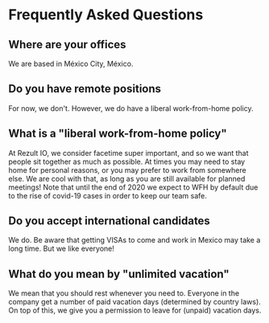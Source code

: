 # Frequently Asked Questions

## Where are your offices

We are based in México City, México.

## Do you have remote positions

For now, we don't. However, we do have a liberal work-from-home policy.

## What is a "liberal work-from-home policy"

At Rezult IO, we consider facetime super important, and so we want that people sit together as much as possible. At times you may need to stay home for personal reasons, or you may prefer to work from somewhere else. We are cool with that, as long as you are still available for planned meetings! Note that until the end of 2020 we expect to WFH by default due to the rise of covid-19 cases in order to keep our team safe.

## Do you accept international candidates

We do. Be aware that getting VISAs to come and work in Mexico may take a long time. But we like everyone!

## What do you mean by "unlimited vacation"

We mean that you should rest whenever you need to. Everyone in the company get a number of paid vacation days (determined by country laws). On top of this, we give you a permission to leave for (unpaid) vacation days.
